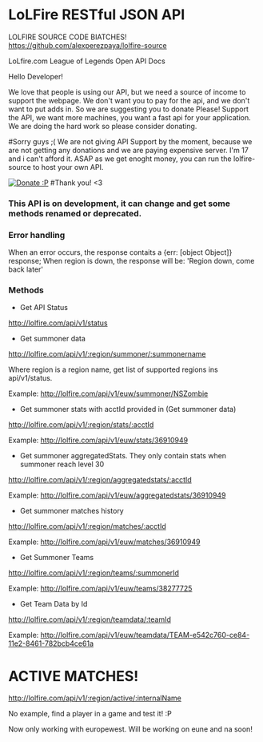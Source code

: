 LoLFire RESTful JSON API
===========

LOLFIRE SOURCE CODE BIATCHES! https://github.com/alexperezpaya/lolfire-source

LoLfire.com League of Legends Open API Docs

Hello Developer!

We love that people is using our API, but we need a source of income to support the webpage. We don't want you to pay for the api, and we don't want to put adds in. So we are suggesting you to donate
Please! Support the API, we want more machines, you want a fast api for your application.
We are doing the hard work so please consider donating.

#Sorry guys ;( We are not giving API Support by the moment, because we are not getting any donations and we are paying expensive server. I'm 17 and i can't afford it. ASAP as we get enoght money, you can run the lolfire-source to host your own API.


[![Donate :P](https://www.paypalobjects.com/es_ES/ES/i/btn/btn_donate_LG.gif)](https://www.paypal.com/cgi-bin/webscr?cmd=_s-xclick&hosted_button_id=YAZ274WXMFDY6)
#Thank you! <3


### This API is on development, it can change and get some methods renamed or deprecated.

### Error handling

When an error occurs, the response contaits a {err: [object Object]} response;
When region is down, the response will be: 'Region down, come back later'

### Methods

- Get API Status

http://lolfire.com/api/v1/status

- Get summoner data

http://lolfire.com/api/v1/:region/summoner/:summonername

Where region is a region name, get list of supported regions ins api/v1/status.

Example: http://lolfire.com/api/v1/euw/summoner/NSZombie

- Get summoner stats with acctId provided in (Get summoner data)

http://lolfire.com/api/v1/:region/stats/:acctId

Example: http://lolfire.com/api/v1/euw/stats/36910949

- Get summoner aggregatedStats. They only contain stats when summoner reach level 30

http://lolfire.com/api/v1/:region/aggregatedstats/:acctId

Example: http://lolfire.com/api/v1/euw/aggregatedstats/36910949

- Get summoner matches history

http://lolfire.com/api/v1/:region/matches/:acctId

Example: http://lolfire.com/api/v1/euw/matches/36910949

- Get Summoner Teams

http://lolfire.com/api/v1/:region/teams/:summonerId

Example: http://lolfire.com/api/v1/euw/teams/38277725

- Get Team Data by Id

http://lolfire.com/api/v1/:region/teamdata/:teamId

Example: http://lolfire.com/api/v1/euw/teamdata/TEAM-e542c760-ce84-11e2-8461-782bcb4ce61a

# ACTIVE MATCHES!

http://lolfire.com/api/v1/:region/active/:internalName

No example, find a player in a game and test it! :P

Now only working with europewest. Will be working on eune and na soon!

